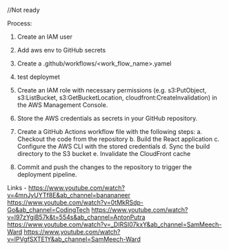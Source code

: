 //Not ready

Process:
1. Create an IAM user
2. Add aws env to GitHub secrets
3. Create a .github/workflows/<work_flow_name>.yamel
4. test deploymet






1. Create an IAM role with necessary permissions (e.g. s3:PutObject, s3:ListBucket, s3:GetBucketLocation, cloudfront:CreateInvalidation) in the AWS Management Console.
2. Store the AWS credentials as secrets in your GitHub repository.
3. Create a GitHub Actions workflow file with the following steps:
	a. Checkout the code from the repository
	b. Build the React application
	c. Configure the AWS CLI with the stored credentials
	d. Sync the build directory to the S3 bucket
	e. Invalidate the CloudFront cache
4. Commit and push the changes to the repository to trigger the deployment pipeline.



Links - 
https://www.youtube.com/watch?v=4mnJyUYTf8E&ab_channel=banananeer
https://www.youtube.com/watch?v=0tMkRSdp-Go&ab_channel=CodingTech
https://www.youtube.com/watch?v=l97zYgiB57k&t=554s&ab_channel=AntonPutra
https://www.youtube.com/watch?v=_DIRSI07kxY&ab_channel=SamMeech-Ward
https://www.youtube.com/watch?v=lPVgfSXTE1Y&ab_channel=SamMeech-Ward
